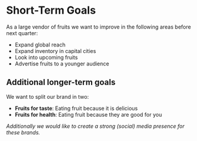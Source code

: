 # Short-Term Goals
As a large vendor of fruits we want to improve in the following areas before next quarter:
- Expand global reach
- Expand inventory in capital cities
- Look into upcoming fruits
- Advertise fruits to a younger audience

## Additional longer-term goals
We want to split our brand in two:
- **Fruits for taste**: Eating fruit because it is delicious
- **Fruits for health**: Eating fruit because they are good for you

_Additionally we would like to create a strong (social) media presence for these brands._
